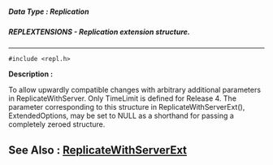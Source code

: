 ##### Data Type : Replication
##### REPLEXTENSIONS - Replication extension structure.
---
```
#include <repl.h>
```
**Description :**

To allow upwardly compatible changes with arbitrary additional parameters in 
ReplicateWithServer.  Only TimeLimit is defined for Release 4.  The parameter 
corresponding to this structure in ReplicateWithServerExt(), ExtendedOptions, 
may be set to NULL as a shorthand for passing a completely zeroed structure.

**See Also :**
[ReplicateWithServerExt](/reference/Func/ReplicateWithServerExt)
---
